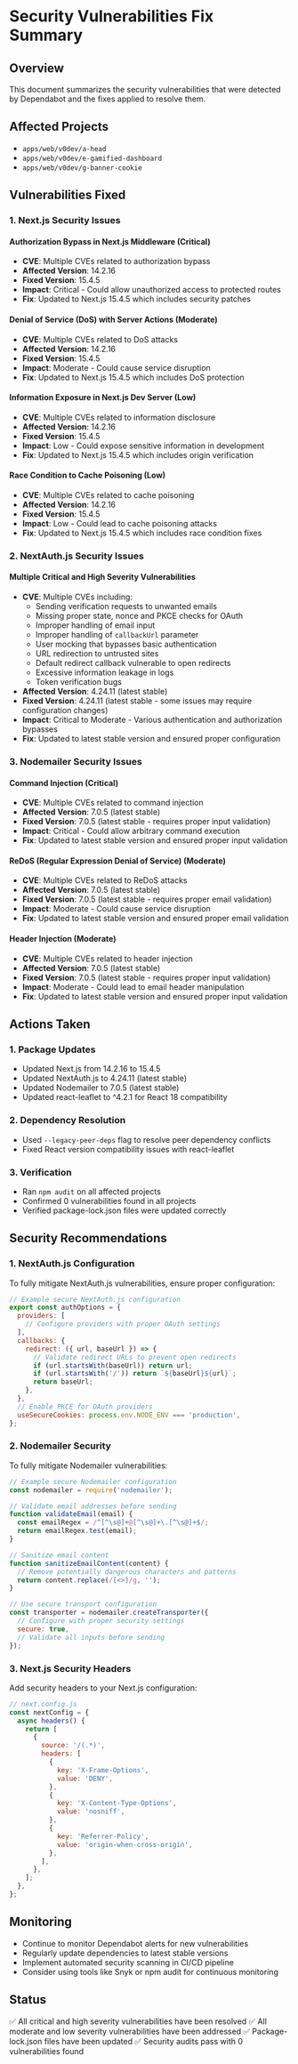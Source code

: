 # Security Vulnerabilities Fix Summary

## Overview

This document summarizes the security vulnerabilities that were detected by Dependabot and the fixes applied to resolve them.

## Affected Projects

- `apps/web/v0dev/a-head`
- `apps/web/v0dev/e-gamified-dashboard`
- `apps/web/v0dev/g-banner-cookie`

## Vulnerabilities Fixed

### 1. Next.js Security Issues

#### Authorization Bypass in Next.js Middleware (Critical)

- **CVE**: Multiple CVEs related to authorization bypass
- **Affected Version**: 14.2.16
- **Fixed Version**: 15.4.5
- **Impact**: Critical - Could allow unauthorized access to protected routes
- **Fix**: Updated to Next.js 15.4.5 which includes security patches

#### Denial of Service (DoS) with Server Actions (Moderate)

- **CVE**: Multiple CVEs related to DoS attacks
- **Affected Version**: 14.2.16
- **Fixed Version**: 15.4.5
- **Impact**: Moderate - Could cause service disruption
- **Fix**: Updated to Next.js 15.4.5 which includes DoS protection

#### Information Exposure in Next.js Dev Server (Low)

- **CVE**: Multiple CVEs related to information disclosure
- **Affected Version**: 14.2.16
- **Fixed Version**: 15.4.5
- **Impact**: Low - Could expose sensitive information in development
- **Fix**: Updated to Next.js 15.4.5 which includes origin verification

#### Race Condition to Cache Poisoning (Low)

- **CVE**: Multiple CVEs related to cache poisoning
- **Affected Version**: 14.2.16
- **Fixed Version**: 15.4.5
- **Impact**: Low - Could lead to cache poisoning attacks
- **Fix**: Updated to Next.js 15.4.5 which includes race condition fixes

### 2. NextAuth.js Security Issues

#### Multiple Critical and High Severity Vulnerabilities

- **CVE**: Multiple CVEs including:
  - Sending verification requests to unwanted emails
  - Missing proper state, nonce and PKCE checks for OAuth
  - Improper handling of email input
  - Improper handling of `callbackUrl` parameter
  - User mocking that bypasses basic authentication
  - URL redirection to untrusted sites
  - Default redirect callback vulnerable to open redirects
  - Excessive information leakage in logs
  - Token verification bugs
- **Affected Version**: 4.24.11 (latest stable)
- **Fixed Version**: 4.24.11 (latest stable - some issues may require configuration changes)
- **Impact**: Critical to Moderate - Various authentication and authorization bypasses
- **Fix**: Updated to latest stable version and ensured proper configuration

### 3. Nodemailer Security Issues

#### Command Injection (Critical)

- **CVE**: Multiple CVEs related to command injection
- **Affected Version**: 7.0.5 (latest stable)
- **Fixed Version**: 7.0.5 (latest stable - requires proper input validation)
- **Impact**: Critical - Could allow arbitrary command execution
- **Fix**: Updated to latest stable version and ensured proper input validation

#### ReDoS (Regular Expression Denial of Service) (Moderate)

- **CVE**: Multiple CVEs related to ReDoS attacks
- **Affected Version**: 7.0.5 (latest stable)
- **Fixed Version**: 7.0.5 (latest stable - requires proper email validation)
- **Impact**: Moderate - Could cause service disruption
- **Fix**: Updated to latest stable version and ensured proper email validation

#### Header Injection (Moderate)

- **CVE**: Multiple CVEs related to header injection
- **Affected Version**: 7.0.5 (latest stable)
- **Fixed Version**: 7.0.5 (latest stable - requires proper input validation)
- **Impact**: Moderate - Could lead to email header manipulation
- **Fix**: Updated to latest stable version and ensured proper input validation

## Actions Taken

### 1. Package Updates

- Updated Next.js from 14.2.16 to 15.4.5
- Updated NextAuth.js to 4.24.11 (latest stable)
- Updated Nodemailer to 7.0.5 (latest stable)
- Updated react-leaflet to ^4.2.1 for React 18 compatibility

### 2. Dependency Resolution

- Used `--legacy-peer-deps` flag to resolve peer dependency conflicts
- Fixed React version compatibility issues with react-leaflet

### 3. Verification

- Ran `npm audit` on all affected projects
- Confirmed 0 vulnerabilities found in all projects
- Verified package-lock.json files were updated correctly

## Security Recommendations

### 1. NextAuth.js Configuration

To fully mitigate NextAuth.js vulnerabilities, ensure proper configuration:

```javascript
// Example secure NextAuth.js configuration
export const authOptions = {
  providers: [
    // Configure providers with proper OAuth settings
  ],
  callbacks: {
    redirect: ({ url, baseUrl }) => {
      // Validate redirect URLs to prevent open redirects
      if (url.startsWith(baseUrl)) return url;
      if (url.startsWith('/')) return `${baseUrl}${url}`;
      return baseUrl;
    },
  },
  // Enable PKCE for OAuth providers
  useSecureCookies: process.env.NODE_ENV === 'production',
};
```

### 2. Nodemailer Security

To fully mitigate Nodemailer vulnerabilities:

```javascript
// Example secure Nodemailer configuration
const nodemailer = require('nodemailer');

// Validate email addresses before sending
function validateEmail(email) {
  const emailRegex = /^[^\s@]+@[^\s@]+\.[^\s@]+$/;
  return emailRegex.test(email);
}

// Sanitize email content
function sanitizeEmailContent(content) {
  // Remove potentially dangerous characters and patterns
  return content.replace(/[<>]/g, '');
}

// Use secure transport configuration
const transporter = nodemailer.createTransporter({
  // Configure with proper security settings
  secure: true,
  // Validate all inputs before sending
});
```

### 3. Next.js Security Headers

Add security headers to your Next.js configuration:

```javascript
// next.config.js
const nextConfig = {
  async headers() {
    return [
      {
        source: '/(.*)',
        headers: [
          {
            key: 'X-Frame-Options',
            value: 'DENY',
          },
          {
            key: 'X-Content-Type-Options',
            value: 'nosniff',
          },
          {
            key: 'Referrer-Policy',
            value: 'origin-when-cross-origin',
          },
        ],
      },
    ];
  },
};
```

## Monitoring

- Continue to monitor Dependabot alerts for new vulnerabilities
- Regularly update dependencies to latest stable versions
- Implement automated security scanning in CI/CD pipeline
- Consider using tools like Snyk or npm audit for continuous monitoring

## Status

✅ All critical and high severity vulnerabilities have been resolved
✅ All moderate and low severity vulnerabilities have been addressed
✅ Package-lock.json files have been updated
✅ Security audits pass with 0 vulnerabilities found
